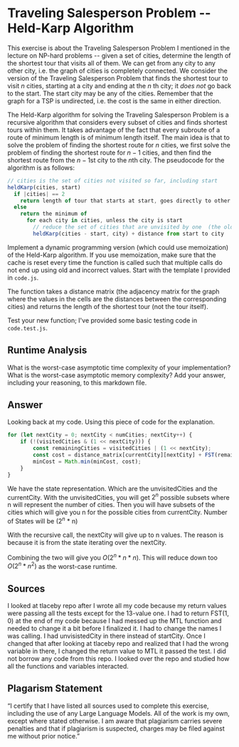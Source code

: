 # Traveling Salesperson Problem -- Held-Karp Algorithm

This exercise is about the Traveling Salesperson Problem I mentioned in the
lecture on NP-hard problems -- given a set of cities, determine the length of
the shortest tour that visits all of them. We can get from any city to any other
city, i.e. the graph of cities is completely connected. We consider the version
of the Traveling Salesperson Problem that finds the shortest tour to visit $n$
cities, starting at a city and ending at the $n$ th city; it *does not* go
back to the start. The start city may be any of the cities. Remember that the
graph for a TSP is undirected, i.e. the cost is the same in either direction.

The Held-Karp algorithm for solving the Traveling Salesperson Problem is a
recursive algorithm that considers every subset of cities and finds shortest
tours within them. It takes advantage of the fact that every subroute of a route
of minimum length is of minimum length itself. The main idea is that to solve
the problem of finding the shortest route for $n$ cities, we first solve the
problem of finding the shortest route for $n-1$ cities, and then find the
shortest route from the $n-1$st city to the $n$th city. The pseudocode for the
algorithm is as follows:

```javascript
// cities is the set of cities not visited so far, including start
heldKarp(cities, start)
  if |cities| == 2
    return length of tour that starts at start, goes directly to other city in cities
  else
    return the minimum of
      for each city in cities, unless the city is start
        // reduce the set of cities that are unvisited by one  (the old start), set the new start, add on the distance from old start to new start
        heldKarp(cities - start, city) + distance from start to city
```

Implement a dynamic programming version (which could use memoization) of the
Held-Karp algorithm. If you use memoization, make sure that the cache is reset
every time the function is called such that multiple calls do not end up using
old and incorrect values. Start with the template I provided in `code.js`.

The function takes a distance matrix (the adjacency matrix for the graph where
the values in the cells are the distances between the corresponding cities) and
returns the length of the shortest tour (not the tour itself).

Test your new function; I've provided some basic testing code in `code.test.js`.

## Runtime Analysis

What is the worst-case asymptotic time complexity of your implementation? What
is the worst-case asymptotic memory complexity? Add your answer, including your
reasoning, to this markdown file.

## Answer
Looking back at my code. Using this piece of code for the explanation. 

```javascript
for (let nextCity = 0; nextCity < numCities; nextCity++) { 
    if (!(visitedCities & (1 << nextCity))) {
        const remainingCities = visitedCities | (1 << nextCity); 
        const cost = distance_matrix[currentCity][nextCity] + FST(remainingCities, nextCity); 
        minCost = Math.min(minCost, cost);
    }
}
```

We have the state representation. Which are the unvisitedCities and the currentCity. With the unvisitedCities, you will get $2^{n}$ possible subsets where n will represent the number of cities. Then you will have subsets of the cities which will give you n for the possible cities from currentCity. Number of States will be ($2^{n}$ * n) 

With the recursive call, the nextCity will give up to n values. The reason is because it is from the state iterating over the nextCity. 

Combining the two will give you $O(2^{n} * n * n)$. This will reduce down too $O(2^{n} * n^{2})$ as the worst-case runtime.


## Sources 
I looked at tlaceby repo after I wrote all my code because my return values were passing all the tests except for the 13-value one. I had to return FST(1, 0) at the end of my code because I had messed up the MTL function and needed to change it a bit before I finalized it. I had to change the names I was calling. I had unvisistedCity in there instead of startCity. Once I changed that after looking at tlaceby repo and realized that I had the wrong variable in there, I changed the return value to MTL it passed the test. I did not borrow any code from this repo. I looked over the repo and studied how all the functions and variables interacted.  

## Plagarism Statement
“I certify that I have listed all sources used to complete this exercise, including the use of any Large Language Models. All of the work is my own, except where stated otherwise. I am aware that plagiarism carries severe penalties and that if plagiarism is suspected, charges may be filed against me without prior notice.”
